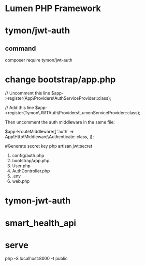 # Lumen PHP Framework

# tymon/jwt-auth
## command
composer require tymon/jwt-auth

# change bootstrap/app.php

// Uncomment this line
$app->register(App\Providers\AuthServiceProvider::class);

// Add this line
$app->register(Tymon\JWTAuth\Providers\LumenServiceProvider::class);

Then uncomment the auth middleware in the same file:

$app->routeMiddleware([
    'auth' => App\Http\Middleware\Authenticate::class,
]);

#Generate secret key
 php artisan jwt:secret

1. config/auth.php
2. bootstrap/app.php
3. User.php
4. AuthController.php
5. .env
6. web.php

# tymon-jwt-auth
# smart_health_api

# serve
php -S localhost:8000 -t public

